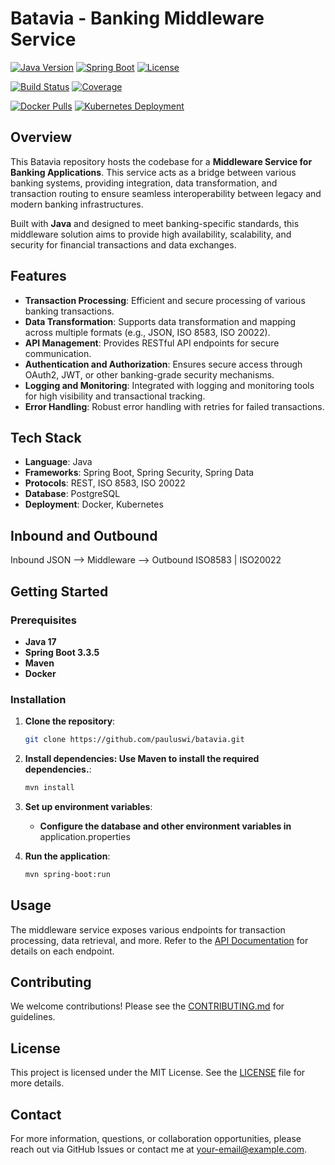 # Batavia - Banking Middleware Service


[![Java Version](https://img.shields.io/badge/Java-17-blue)](https://www.oracle.com/java/)
[![Spring Boot](https://img.shields.io/badge/Spring%20Boot-3.3.5-brightgreen)](https://spring.io/projects/spring-boot)
[![License](https://img.shields.io/badge/license-MIT-green)](LICENSE)

[![Build Status](https://img.shields.io/github/actions/workflow/status/pauluswi/batavia/build.yml)](https://github.com/pauluswi/batavia/actions)
[![Coverage](https://img.shields.io/badge/coverage-90%25-yellowgreen)](https://your-code-coverage-url)


[![Docker Pulls](https://img.shields.io/docker/pulls/your-docker-username/your-image-name)](https://hub.docker.com/r/your-docker-username/your-image-name)
[![Kubernetes Deployment](https://img.shields.io/badge/Kubernetes-Deployment-blue)](link-to-your-k8s-deployment-yaml)


## Overview
This Batavia repository hosts the codebase for a **Middleware Service for Banking Applications**. 
This service acts as a bridge between various banking systems, providing integration, data transformation, and transaction routing to ensure seamless interoperability between legacy and modern banking infrastructures.

Built with **Java** and designed to meet banking-specific standards, this middleware solution aims to provide high availability, scalability, and security for financial transactions and data exchanges.

## Features
- **Transaction Processing**: Efficient and secure processing of various banking transactions.
- **Data Transformation**: Supports data transformation and mapping across multiple formats (e.g., JSON, ISO 8583, ISO 20022).
- **API Management**: Provides RESTful API endpoints for secure communication.
- **Authentication and Authorization**: Ensures secure access through OAuth2, JWT, or other banking-grade security mechanisms.
- **Logging and Monitoring**: Integrated with logging and monitoring tools for high visibility and transactional tracking.
- **Error Handling**: Robust error handling with retries for failed transactions.

## Tech Stack
- **Language**: Java
- **Frameworks**: Spring Boot, Spring Security, Spring Data
- **Protocols**: REST, ISO 8583, ISO 20022
- **Database**: PostgreSQL 
- **Deployment**: Docker, Kubernetes

## Inbound and Outbound

Inbound JSON   -->   Middleware   -->   Outbound ISO8583 | ISO20022

## Getting Started

### Prerequisites
- **Java 17**
- **Spring Boot 3.3.5**
- **Maven**
- **Docker**

### Installation

1. **Clone the repository**:
   ```bash
   git clone https://github.com/pauluswi/batavia.git
   ```
2. **Install dependencies: Use Maven to install the required dependencies.**:
   ```bash
   mvn install
   ```
3. **Set up environment variables**:
   - **Configure the database and other environment variables in** application.properties
     
4. **Run the application**:
   ```bash
   mvn spring-boot:run
   ```


## Usage
The middleware service exposes various endpoints for transaction processing, data retrieval, and more. Refer to the [API Documentation](./docs/api-documentation.md) for details on each endpoint.

## Contributing
We welcome contributions! Please see the [CONTRIBUTING.md](./CONTRIBUTING.md) for guidelines.

## License
This project is licensed under the MIT License. See the [LICENSE](./LICENSE) file for more details.

## Contact
For more information, questions, or collaboration opportunities, please reach out via GitHub Issues or contact me at [your-email@example.com](mailto:your-email@example.com).

